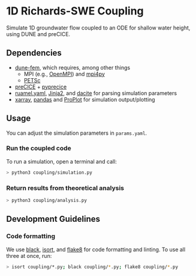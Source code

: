 # 1D Richards-SWE Coupling

Simulate 1D groundwater flow coupled to an ODE for shallow water height, using DUNE and preCICE.

## Dependencies

- [dune-fem](https://pypi.org/project/dune-fem/), which requires, among other things
  - MPI (e.g., [OpenMPI](https://www.open-mpi.org/)) and [mpi4py](https://mpi4py.readthedocs.io/en/stable/)
  - [PETSc](https://petsc.org/release/)
- [preCICE](https://github.com/precice/precice) + [pyprecice](https://pypi.org/project/pyprecice/)
- [ruamel.yaml](https://pypi.org/project/ruamel.yaml/), [Jinja2](https://pypi.org/project/Jinja2/), and [dacite](https://github.com/konradhalas/dacite) for parsing simulation parameters
- [xarray](https://xarray.dev/), [pandas](https://pandas.pydata.org/) and [ProPlot](https://proplot.readthedocs.io/en/latest/index.html) for simulation output/plotting

## Usage

You can adjust the simulation parameters in `params.yaml`.

### Run the coupled code

To run a simulation, open a terminal and call:

```bash
> python3 coupling/simulation.py
```

### Return results from theoretical analysis

```bash
> python3 coupling/analysis.py
```

## Development Guidelines

### Code formatting

We use [black](https://black.readthedocs.io/en/stable/), [isort](https://pycqa.github.io/isort/), and [flake8](https://flake8.pycqa.org/en/latest/) for code formatting and linting.
To use all three at once, run:

```bash
> isort coupling/*.py; black coupling/*.py; flake8 coupling/*.py
```
